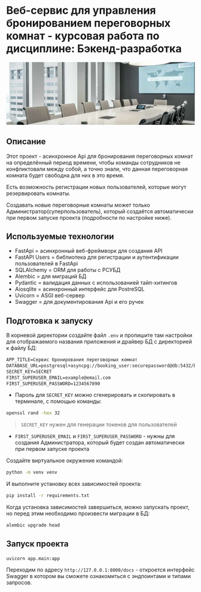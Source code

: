 # Веб-сервис для управления бронированием переговорных комнат - курсовая работа по дисциплине: Бэкенд-разработка

![Главная](assets/main.png)

## Описание

Этот проект - асинхронное Api для бронирования переговорных комнат на определённый период времени, чтобы команды сотрудников не конфликтовали между собой, а точно знали, что данная переговорная комната будет свободна для них в это время.

Есть возможность регистрации новых пользователей, которые могут резервировать комнаты.

Создавать новые переговорные комнаты может только Администратор(суперпользователь), который создаётся автоматически при первом запуске проекта (подробности по настройке ниже).

## Используемые технологии

- FastApi = асинхронный веб-фреймворк для создания API
- FastAPI Users = библиотека для регистрации и аутентификации пользователей в FastApi
- SQLAlchemy = ORM для работы с РСУБД
- Alembic = для миграций БД
- Pydantic = валидация данных с использованией тайп-хитингов
- Aiosqlite = асинхронный интерфейс для PostreSQL
- Uvicorn = ASGI веб-сервер
- Swagger = для документирования Api и его ручек

## Подготовка к запуску

В корневой директории создайте файл `.env` и пропишите там настройки для отображаемого названия приложения и драйвер БД с директорией к файлу БД:

```text
APP_TITLE=Сервис бронирования переговорных комнат
DATABASE_URL=postgresql+asyncpg://booking_user:securepassword@db:5432/booking_db
SECRET_KEY=SECRET
FIRST_SUPERUSER_EMAIL=example@email.com
FIRST_SUPERUSER_PASSWORD=1234567890
```

- Пароль для `SECRET_KEY` можно сгенерировать и скопировать в терминале, с помощью команды:

```bash
openssl rand -hex 32
```

> `SECRET_KEY` нужен для генерации токенов для пользователей

- `FIRST_SUPERUSER_EMAIL` и `FIRST_SUPERUSER_PASSWORD` - нужны для создания Администратора, который будет создан автоматически при первом запуске проекта

Создайте виртуальное окружение командой:

```bash
python -m venv venv
```

И выполните установку всех зависимостей проекта:

```bash
pip install -r requirements.txt
```

Когда установка зависимостей завершиться, можно запускать проект, но перед этим необходимо произвести миграции в БД:

```bash
alembic upgrade head
```

## Запуск проекта

```bash
uvicorn app.main:app
```

Переходим по адресу `http://127.0.0.1:8000/docs` - откроется интерфейс Swagger в котором вы сможете ознакомиться с эндпоинтами и типами запросов.
